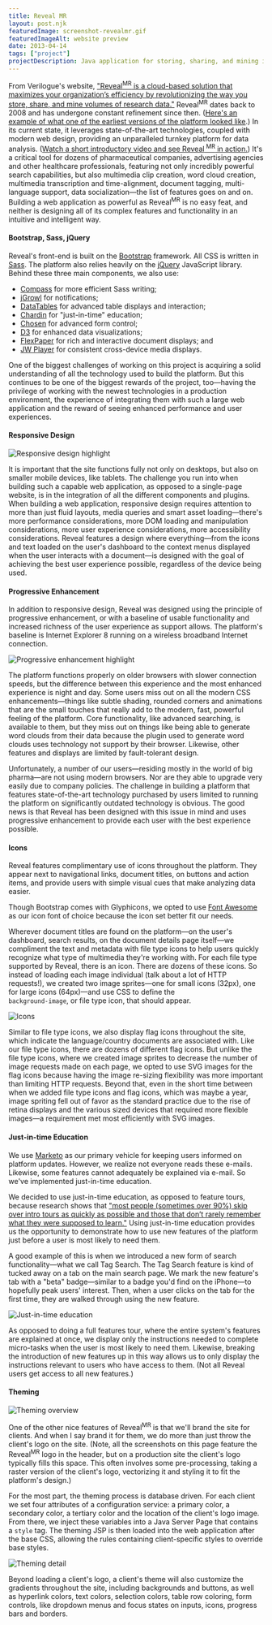 ```yaml
---
title: Reveal MR
layout: post.njk 
featuredImage: screenshot-revealmr.gif 
featuredImageAlt: website preview 
date: 2013-04-14 
tags: ["project"]
projectDescription: Java application for storing, sharing, and mining insights from market research.
---
```


From Verilogue's website, <a href="http://verilogue.com/technology/revealmr" target="_blank">"Reveal<sup>MR</sup> is a
cloud-based solution that maximizes your organization’s efficiency by revolutionizing the way you store, share, and mine
volumes of research data."</a> Reveal<sup>MR</sup> dates back to 2008 and has undergone constant refinement since
then. (<a href="highlight-revealmr-001.png">Here's an example of what one of the
earliest versions of the platform looked like</a>.) In its current state, it leverages state-of-the-art technologies,
coupled with modern web design, providing an unparalleled turnkey platform for data
analysis. (<a href="/resources/video/reveal-onScreenExplainer.mp4">Watch a short introductory video and see Reveal<sup>
MR</sup> in action.</a>) It's a critical tool for dozens of pharmaceutical companies, advertising agencies and other
healthcare professionals, featuring not only incredibly powerful search capabilities, but also multimedia clip creation,
word cloud creation, multimedia transcription and time-alignment, document tagging, multi-language support, data
socialization&mdash;the list of features goes on and on. Building a web application as powerful as Reveal<sup>MR</sup>
is no easy feat, and neither is designing all of its complex features and functionality in an intuitive and intelligent
way.

<h4 class="mt-5 mb-3">Bootstrap, Sass, jQuery</h4>

Reveal's front-end is built on the <a href="http://getbootstrap.com/2.3.2/" target="_blank">Bootstrap</a> framework. All
CSS is written in <a href="http://sass-lang.com/" target="_blank">Sass</a>. The platform also relies heavily on
the <a href="http://jquery.com/" target="_blank">jQuery</a> JavaScript library. Behind these three main components, we
also use:

<ul class="disc">
 	<li><a href="http://compass-style.org/" target="_blank">Compass</a> for more efficient Sass writing;</li>
 	<li><a href="https://github.com/stanlemon/jGrowl" target="_blank">jGrowl</a> for notifications;</li>
 	<li><a href="http://www.datatables.net/" target="_blank">DataTables</a> for advanced table displays and interaction;</li>
 	<li><a href="http://heelhook.github.io/chardin.js/" target="_blank">Chardin</a> for "just-in-time" education;</li>
 	<li><a href="http://harvesthq.github.io/chosen/" target="_blank">Chosen</a> for advanced form control;</li>
 	<li><a href="http://d3js.org/" target="_blank">D3</a> for enhanced data visualizations;</li>
 	<li><a href="http://flexpaper.devaldi.com/" target="_blank">FlexPaper</a> for rich and interactive document displays; and</li>
    <li><a href="http://www.jwplayer.com/" target="_blank">JW Player</a> for consistent cross-device media displays.</li>
</ul>

One of the biggest challenges of working on this project is acquiring a solid understanding of all the technology used
to build the platform. But this continues to be one of the biggest rewards of the project, too&mdash;having the
privilege of working with the newest technologies in a production environment, the experience of integrating them with
such a large web application and the reward of seeing enhanced performance and user experiences.

<h4 class="mt-5 mb-3">Responsive Design</h4>

<div class="text-center"><img class="mw-100 mb-4" src="highlight-revealmr-002.png" alt="Responsive design highlight"></div>

It is important that the site functions fully not only on desktops, but also on smaller mobile devices, like tablets.
The challenge you run into when building such a capable web application, as opposed to a single-page website, is in the
integration of all the different components and plugins. When building a web application, responsive design requires
attention to more than just fluid layouts, media queries and smart asset loading&mdash;there's more performance
considerations, more DOM loading and manipulation considerations, more user experience considerations, more
accessibility considerations. Reveal features a design where everything&mdash;from the icons and text loaded on the
user's dashboard to the context menus displayed when the user interacts with a document&mdash;is designed with the goal
of achieving the best user experience possible, regardless of the device being used.

<h4 class="mt-5 mb-3">Progressive Enhancement</h4>

In addition to responsive design, Reveal was designed using the principle of progressive enhancement, or with a baseline
of usable functionality and increased richness of the user experience as support allows. The platform's baseline is
Internet Explorer 8 running on a wireless broadband Internet connection.

<div class="text-center"><img class="mw-100 mb-4 shadow border" src="highlight-revealmr-003.png" alt="Progressive enhancement highlight"></div>

The platform functions properly on older browsers with slower connection speeds, but the difference between this
experience and the most enhanced experience is night and day. Some users miss out on all the modern CSS
enhancements&mdash;things like subtle shading, rounded corners and animations that are the small touches that really add
to the modern, fast, powerful feeling of the platform. Core functionality, like advanced searching, is available to
them, but they miss out on things like being able to generate word clouds from their data because the plugin used to
generate word clouds uses technology not support by their browser. Likewise, other features and displays are limited by
fault-tolerant design.

Unfortunately, a number of our users&mdash;residing mostly in the world of big pharma&mdash;are not using modern
browsers. Nor are they able to upgrade very easily due to company policies. The challenge in building a platform that
features state-of-the-art technology purchased by users limited to running the platform on significantly outdated
technology is obvious. The good news is that Reveal has been designed with this issue in mind and uses progressive
enhancement to provide each user with the best experience possible.

<h4 class="mt-5 mb-3">Icons</h4>

Reveal features complimentary use of icons throughout the platform. They appear next to navigational links, document
titles, on buttons and action items, and provide users with simple visual cues that make analyzing data easier.

Though Bootstrap comes with Glyphicons, we opted to
use <a href="http://fortawesome.github.io/Font-Awesome/" target="_blank">Font Awesome</a> as our icon font of choice
because the icon set better fit our needs.

Wherever document titles are found on the platform&mdash;on the user's dashboard, search results, on the document
details page itself&mdash;we compliment the text and metadata with file type icons to help users quickly recognize what
type of multimedia they're working with. For each file type supported by Reveal, there is an icon. There are dozens of
these icons. So instead of loading each image individual (talk about a lot of HTTP requests!), we created two image
sprites&mdash;one for small icons (32px), one for large icons (64px)&mdash;and use CSS to define the <code>
background-image</code>, or file type icon, that should appear.

<div class="text-center"><img class="mw-100 mb-4 shadow border" src="highlight-revealmr-004.png" alt="Icons"></div>

Similar to file type icons, we also display flag icons throughout the site, which indicate the language/country
documents are associated with. Like our file type icons, there are dozens of different flag icons. But unlike the file
type icons, where we created image sprites to decrease the number of image requests made on each page, we opted to use
SVG images for the flag icons because having the image re-sizing flexibility was more important than limiting HTTP
requests. Beyond that, even in the short time between when we added file type icons and flag icons, which was maybe a
year, image spriting fell out of favor as the standard practice due to the rise of retina displays and the various sized
devices that required more flexible images&mdash;a requirement met most efficiently with SVG images.

<h4 class="mt-5 mb-3">Just-in-time Education</h4>

We use <a href="http://www.marketo.com/" target="_blank">Marketo</a> as our primary vehicle for keeping users informed
on platform updates. However, we realize not everyone reads these e-mails. Likewise, some features cannot adequately be
explained via e-mail. So we've implemented just-in-time education.

We decided to use just-in-time education, as opposed to feature tours, because research shows
that <a href="http://www.lukew.com/ff/entry.asp?1786" target="_blank">"most people (sometimes over 90%) skip over intro
tours as quickly as possible and those that don’t rarely remember what they were supposed to learn."</a> Using
just-in-time education provides us the opportunity to demonstrate how to use new features of the platform just before a
user is most likely to need them.

A good example of this is when we introduced a new form of search functionality&mdash;what we call Tag Search. The Tag
Search feature is kind of tucked away on a tab on the main search page. We mark the new feature's tab with a "beta"
badge&mdash;similar to a badge you'd find on the iPhone&mdash;to hopefully peak users' interest. Then, when a user
clicks on the tab for the first time, they are walked through using the new feature.

<div class="text-center"><img class="mw-100 mb-4 shadow border" src="highlight-revealmr-005.png" alt="Just-in-time education"></div>

As opposed to doing a full features tour, where the entire system's features are explained at once, we display only the
instructions needed to complete micro-tasks when the user is most likely to need them. Likewise, breaking the
introduction of new features up in this way allows us to only display the instructions relevant to users who have access
to them. (Not all Reveal users get access to all new features.)

<h4 class="mt-5 mb-3">Theming</h4>

<div class="text-center"><img class="mw-100 mb-4 shadow border" src="highlight-revealmr-006.png" alt="Theming overview"></div>

One of the other nice features of Reveal<sup>MR</sup> is that we'll brand the site for clients. And when I say brand it
for them, we do more than just throw the client's logo on the site. (Note, all the screenshots on this page feature the
Reveal<sup>MR</sup> logo in the header, but on a production site the client's logo typically fills this space. This
often involves some pre-processing, taking a raster version of the client's logo, vectorizing it and styling it to fit
the platform's design.)

For the most part, the theming process is database driven. For each client we set four attributes of a configuration
service: a primary color, a secondary color, a tertiary color and the location of the client's logo image. From there,
we inject these variables into a Java Server Page that contains a <code>style</code> tag. The theming JSP is then loaded
into the web application after the base CSS, allowing the rules containing client-specific styles to override base
styles.

<div class="text-center"><img class="mw-100 mb-4 shadow border" src="highlight-revealmr-007.png" alt="Theming detail"></div>

Beyond loading a client's logo, a client's theme will also customize the gradients throughout the site, including
backgrounds and buttons, as well as hyperlink colors, text colors, selection colors, table row coloring, form controls,
like dropdown menus and focus states on inputs, icons, progress bars and borders.
